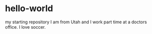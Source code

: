 # hello-world
my starting repository
I am from Utah and I work part time at a doctors office. I love soccer. 
